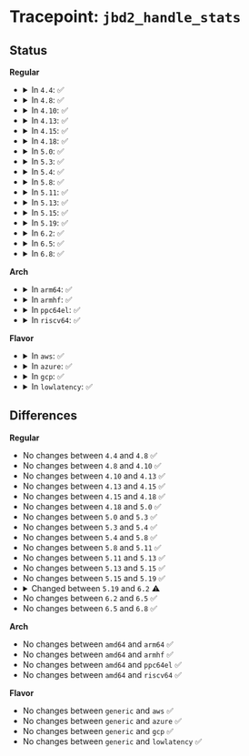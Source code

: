 # Tracepoint: <code>jbd2_handle_stats</code>

## Status
<b>Regular</b>
<ul>
<li>
<details>
<summary>In <code>4.4</code>: ✅</summary>

Event:

```c
struct trace_event_raw_jbd2_handle_stats {
    struct trace_entry ent;
    dev_t dev;
    long unsigned int tid;
    unsigned int type;
    unsigned int line_no;
    int interval;
    int sync;
    int requested_blocks;
    int dirtied_blocks;
    char __data[0];
};
```
Function:

```c
void trace_event_raw_event_jbd2_handle_stats(void *__data, dev_t dev, long unsigned int tid, unsigned int type, unsigned int line_no, int interval, int sync, int requested_blocks, int dirtied_blocks);
```
</details>
</li>
<li>
<details>
<summary>In <code>4.8</code>: ✅</summary>

Event:

```c
struct trace_event_raw_jbd2_handle_stats {
    struct trace_entry ent;
    dev_t dev;
    long unsigned int tid;
    unsigned int type;
    unsigned int line_no;
    int interval;
    int sync;
    int requested_blocks;
    int dirtied_blocks;
    char __data[0];
};
```
Function:

```c
void trace_event_raw_event_jbd2_handle_stats(void *__data, dev_t dev, long unsigned int tid, unsigned int type, unsigned int line_no, int interval, int sync, int requested_blocks, int dirtied_blocks);
```
</details>
</li>
<li>
<details>
<summary>In <code>4.10</code>: ✅</summary>

Event:

```c
struct trace_event_raw_jbd2_handle_stats {
    struct trace_entry ent;
    dev_t dev;
    long unsigned int tid;
    unsigned int type;
    unsigned int line_no;
    int interval;
    int sync;
    int requested_blocks;
    int dirtied_blocks;
    char __data[0];
};
```
Function:

```c
void trace_event_raw_event_jbd2_handle_stats(void *__data, dev_t dev, long unsigned int tid, unsigned int type, unsigned int line_no, int interval, int sync, int requested_blocks, int dirtied_blocks);
```
</details>
</li>
<li>
<details>
<summary>In <code>4.13</code>: ✅</summary>

Event:

```c
struct trace_event_raw_jbd2_handle_stats {
    struct trace_entry ent;
    dev_t dev;
    long unsigned int tid;
    unsigned int type;
    unsigned int line_no;
    int interval;
    int sync;
    int requested_blocks;
    int dirtied_blocks;
    char __data[0];
};
```
Function:

```c
void trace_event_raw_event_jbd2_handle_stats(void *__data, dev_t dev, long unsigned int tid, unsigned int type, unsigned int line_no, int interval, int sync, int requested_blocks, int dirtied_blocks);
```
</details>
</li>
<li>
<details>
<summary>In <code>4.15</code>: ✅</summary>

Event:

```c
struct trace_event_raw_jbd2_handle_stats {
    struct trace_entry ent;
    dev_t dev;
    long unsigned int tid;
    unsigned int type;
    unsigned int line_no;
    int interval;
    int sync;
    int requested_blocks;
    int dirtied_blocks;
    char __data[0];
};
```
Function:

```c
void trace_event_raw_event_jbd2_handle_stats(void *__data, dev_t dev, long unsigned int tid, unsigned int type, unsigned int line_no, int interval, int sync, int requested_blocks, int dirtied_blocks);
```
</details>
</li>
<li>
<details>
<summary>In <code>4.18</code>: ✅</summary>

Event:

```c
struct trace_event_raw_jbd2_handle_stats {
    struct trace_entry ent;
    dev_t dev;
    long unsigned int tid;
    unsigned int type;
    unsigned int line_no;
    int interval;
    int sync;
    int requested_blocks;
    int dirtied_blocks;
    char __data[0];
};
```
Function:

```c
void trace_event_raw_event_jbd2_handle_stats(void *__data, dev_t dev, long unsigned int tid, unsigned int type, unsigned int line_no, int interval, int sync, int requested_blocks, int dirtied_blocks);
```
</details>
</li>
<li>
<details>
<summary>In <code>5.0</code>: ✅</summary>

Event:

```c
struct trace_event_raw_jbd2_handle_stats {
    struct trace_entry ent;
    dev_t dev;
    long unsigned int tid;
    unsigned int type;
    unsigned int line_no;
    int interval;
    int sync;
    int requested_blocks;
    int dirtied_blocks;
    char __data[0];
};
```
Function:

```c
void trace_event_raw_event_jbd2_handle_stats(void *__data, dev_t dev, long unsigned int tid, unsigned int type, unsigned int line_no, int interval, int sync, int requested_blocks, int dirtied_blocks);
```
</details>
</li>
<li>
<details>
<summary>In <code>5.3</code>: ✅</summary>

Event:

```c
struct trace_event_raw_jbd2_handle_stats {
    struct trace_entry ent;
    dev_t dev;
    long unsigned int tid;
    unsigned int type;
    unsigned int line_no;
    int interval;
    int sync;
    int requested_blocks;
    int dirtied_blocks;
    char __data[0];
};
```
Function:

```c
void trace_event_raw_event_jbd2_handle_stats(void *__data, dev_t dev, long unsigned int tid, unsigned int type, unsigned int line_no, int interval, int sync, int requested_blocks, int dirtied_blocks);
```
</details>
</li>
<li>
<details>
<summary>In <code>5.4</code>: ✅</summary>

Event:

```c
struct trace_event_raw_jbd2_handle_stats {
    struct trace_entry ent;
    dev_t dev;
    long unsigned int tid;
    unsigned int type;
    unsigned int line_no;
    int interval;
    int sync;
    int requested_blocks;
    int dirtied_blocks;
    char __data[0];
};
```
Function:

```c
void trace_event_raw_event_jbd2_handle_stats(void *__data, dev_t dev, long unsigned int tid, unsigned int type, unsigned int line_no, int interval, int sync, int requested_blocks, int dirtied_blocks);
```
</details>
</li>
<li>
<details>
<summary>In <code>5.8</code>: ✅</summary>

Event:

```c
struct trace_event_raw_jbd2_handle_stats {
    struct trace_entry ent;
    dev_t dev;
    long unsigned int tid;
    unsigned int type;
    unsigned int line_no;
    int interval;
    int sync;
    int requested_blocks;
    int dirtied_blocks;
    char __data[0];
};
```
Function:

```c
void trace_event_raw_event_jbd2_handle_stats(void *__data, dev_t dev, long unsigned int tid, unsigned int type, unsigned int line_no, int interval, int sync, int requested_blocks, int dirtied_blocks);
```
</details>
</li>
<li>
<details>
<summary>In <code>5.11</code>: ✅</summary>

Event:

```c
struct trace_event_raw_jbd2_handle_stats {
    struct trace_entry ent;
    dev_t dev;
    long unsigned int tid;
    unsigned int type;
    unsigned int line_no;
    int interval;
    int sync;
    int requested_blocks;
    int dirtied_blocks;
    char __data[0];
};
```
Function:

```c
void trace_event_raw_event_jbd2_handle_stats(void *__data, dev_t dev, long unsigned int tid, unsigned int type, unsigned int line_no, int interval, int sync, int requested_blocks, int dirtied_blocks);
```
</details>
</li>
<li>
<details>
<summary>In <code>5.13</code>: ✅</summary>

Event:

```c
struct trace_event_raw_jbd2_handle_stats {
    struct trace_entry ent;
    dev_t dev;
    long unsigned int tid;
    unsigned int type;
    unsigned int line_no;
    int interval;
    int sync;
    int requested_blocks;
    int dirtied_blocks;
    char __data[0];
};
```
Function:

```c
void trace_event_raw_event_jbd2_handle_stats(void *__data, dev_t dev, long unsigned int tid, unsigned int type, unsigned int line_no, int interval, int sync, int requested_blocks, int dirtied_blocks);
```
</details>
</li>
<li>
<details>
<summary>In <code>5.15</code>: ✅</summary>

Event:

```c
struct trace_event_raw_jbd2_handle_stats {
    struct trace_entry ent;
    dev_t dev;
    long unsigned int tid;
    unsigned int type;
    unsigned int line_no;
    int interval;
    int sync;
    int requested_blocks;
    int dirtied_blocks;
    char __data[0];
};
```
Function:

```c
void trace_event_raw_event_jbd2_handle_stats(void *__data, dev_t dev, long unsigned int tid, unsigned int type, unsigned int line_no, int interval, int sync, int requested_blocks, int dirtied_blocks);
```
</details>
</li>
<li>
<details>
<summary>In <code>5.19</code>: ✅</summary>

Event:

```c
struct trace_event_raw_jbd2_handle_stats {
    struct trace_entry ent;
    dev_t dev;
    long unsigned int tid;
    unsigned int type;
    unsigned int line_no;
    int interval;
    int sync;
    int requested_blocks;
    int dirtied_blocks;
    char __data[0];
};
```
Function:

```c
void trace_event_raw_event_jbd2_handle_stats(void *__data, dev_t dev, long unsigned int tid, unsigned int type, unsigned int line_no, int interval, int sync, int requested_blocks, int dirtied_blocks);
```
</details>
</li>
<li>
<details>
<summary>In <code>6.2</code>: ✅</summary>

Event:

```c
struct trace_event_raw_jbd2_handle_stats {
    struct trace_entry ent;
    dev_t dev;
    tid_t tid;
    unsigned int type;
    unsigned int line_no;
    int interval;
    int sync;
    int requested_blocks;
    int dirtied_blocks;
    char __data[0];
};
```
Function:

```c
void trace_event_raw_event_jbd2_handle_stats(void *__data, dev_t dev, tid_t tid, unsigned int type, unsigned int line_no, int interval, int sync, int requested_blocks, int dirtied_blocks);
```
</details>
</li>
<li>
<details>
<summary>In <code>6.5</code>: ✅</summary>

Event:

```c
struct trace_event_raw_jbd2_handle_stats {
    struct trace_entry ent;
    dev_t dev;
    tid_t tid;
    unsigned int type;
    unsigned int line_no;
    int interval;
    int sync;
    int requested_blocks;
    int dirtied_blocks;
    char __data[0];
};
```
Function:

```c
void trace_event_raw_event_jbd2_handle_stats(void *__data, dev_t dev, tid_t tid, unsigned int type, unsigned int line_no, int interval, int sync, int requested_blocks, int dirtied_blocks);
```
</details>
</li>
<li>
<details>
<summary>In <code>6.8</code>: ✅</summary>

Event:

```c
struct trace_event_raw_jbd2_handle_stats {
    struct trace_entry ent;
    dev_t dev;
    tid_t tid;
    unsigned int type;
    unsigned int line_no;
    int interval;
    int sync;
    int requested_blocks;
    int dirtied_blocks;
    char __data[0];
};
```
Function:

```c
void trace_event_raw_event_jbd2_handle_stats(void *__data, dev_t dev, tid_t tid, unsigned int type, unsigned int line_no, int interval, int sync, int requested_blocks, int dirtied_blocks);
```
</details>
</li>
</ul>
<b>Arch</b>
<ul>
<li>
<details>
<summary>In <code>arm64</code>: ✅</summary>

Event:

```c
struct trace_event_raw_jbd2_handle_stats {
    struct trace_entry ent;
    dev_t dev;
    long unsigned int tid;
    unsigned int type;
    unsigned int line_no;
    int interval;
    int sync;
    int requested_blocks;
    int dirtied_blocks;
    char __data[0];
};
```
Function:

```c
void trace_event_raw_event_jbd2_handle_stats(void *__data, dev_t dev, long unsigned int tid, unsigned int type, unsigned int line_no, int interval, int sync, int requested_blocks, int dirtied_blocks);
```
</details>
</li>
<li>
<details>
<summary>In <code>armhf</code>: ✅</summary>

Event:

```c
struct trace_event_raw_jbd2_handle_stats {
    struct trace_entry ent;
    dev_t dev;
    long unsigned int tid;
    unsigned int type;
    unsigned int line_no;
    int interval;
    int sync;
    int requested_blocks;
    int dirtied_blocks;
    char __data[0];
};
```
Function:

```c
void trace_event_raw_event_jbd2_handle_stats(void *__data, dev_t dev, long unsigned int tid, unsigned int type, unsigned int line_no, int interval, int sync, int requested_blocks, int dirtied_blocks);
```
</details>
</li>
<li>
<details>
<summary>In <code>ppc64el</code>: ✅</summary>

Event:

```c
struct trace_event_raw_jbd2_handle_stats {
    struct trace_entry ent;
    dev_t dev;
    long unsigned int tid;
    unsigned int type;
    unsigned int line_no;
    int interval;
    int sync;
    int requested_blocks;
    int dirtied_blocks;
    char __data[0];
};
```
Function:

```c
void trace_event_raw_event_jbd2_handle_stats(void *__data, dev_t dev, long unsigned int tid, unsigned int type, unsigned int line_no, int interval, int sync, int requested_blocks, int dirtied_blocks);
```
</details>
</li>
<li>
<details>
<summary>In <code>riscv64</code>: ✅</summary>

Event:

```c
struct trace_event_raw_jbd2_handle_stats {
    struct trace_entry ent;
    dev_t dev;
    long unsigned int tid;
    unsigned int type;
    unsigned int line_no;
    int interval;
    int sync;
    int requested_blocks;
    int dirtied_blocks;
    char __data[0];
};
```
Function:

```c
void trace_event_raw_event_jbd2_handle_stats(void *__data, dev_t dev, long unsigned int tid, unsigned int type, unsigned int line_no, int interval, int sync, int requested_blocks, int dirtied_blocks);
```
</details>
</li>
</ul>
<b>Flavor</b>
<ul>
<li>
<details>
<summary>In <code>aws</code>: ✅</summary>

Event:

```c
struct trace_event_raw_jbd2_handle_stats {
    struct trace_entry ent;
    dev_t dev;
    long unsigned int tid;
    unsigned int type;
    unsigned int line_no;
    int interval;
    int sync;
    int requested_blocks;
    int dirtied_blocks;
    char __data[0];
};
```
Function:

```c
void trace_event_raw_event_jbd2_handle_stats(void *__data, dev_t dev, long unsigned int tid, unsigned int type, unsigned int line_no, int interval, int sync, int requested_blocks, int dirtied_blocks);
```
</details>
</li>
<li>
<details>
<summary>In <code>azure</code>: ✅</summary>

Event:

```c
struct trace_event_raw_jbd2_handle_stats {
    struct trace_entry ent;
    dev_t dev;
    long unsigned int tid;
    unsigned int type;
    unsigned int line_no;
    int interval;
    int sync;
    int requested_blocks;
    int dirtied_blocks;
    char __data[0];
};
```
Function:

```c
void trace_event_raw_event_jbd2_handle_stats(void *__data, dev_t dev, long unsigned int tid, unsigned int type, unsigned int line_no, int interval, int sync, int requested_blocks, int dirtied_blocks);
```
</details>
</li>
<li>
<details>
<summary>In <code>gcp</code>: ✅</summary>

Event:

```c
struct trace_event_raw_jbd2_handle_stats {
    struct trace_entry ent;
    dev_t dev;
    long unsigned int tid;
    unsigned int type;
    unsigned int line_no;
    int interval;
    int sync;
    int requested_blocks;
    int dirtied_blocks;
    char __data[0];
};
```
Function:

```c
void trace_event_raw_event_jbd2_handle_stats(void *__data, dev_t dev, long unsigned int tid, unsigned int type, unsigned int line_no, int interval, int sync, int requested_blocks, int dirtied_blocks);
```
</details>
</li>
<li>
<details>
<summary>In <code>lowlatency</code>: ✅</summary>

Event:

```c
struct trace_event_raw_jbd2_handle_stats {
    struct trace_entry ent;
    dev_t dev;
    long unsigned int tid;
    unsigned int type;
    unsigned int line_no;
    int interval;
    int sync;
    int requested_blocks;
    int dirtied_blocks;
    char __data[0];
};
```
Function:

```c
void trace_event_raw_event_jbd2_handle_stats(void *__data, dev_t dev, long unsigned int tid, unsigned int type, unsigned int line_no, int interval, int sync, int requested_blocks, int dirtied_blocks);
```
</details>
</li>
</ul>

## Differences
<b>Regular</b>
<ul>
<li>
No changes between <code>4.4</code> and <code>4.8</code> ✅
</li>
<li>
No changes between <code>4.8</code> and <code>4.10</code> ✅
</li>
<li>
No changes between <code>4.10</code> and <code>4.13</code> ✅
</li>
<li>
No changes between <code>4.13</code> and <code>4.15</code> ✅
</li>
<li>
No changes between <code>4.15</code> and <code>4.18</code> ✅
</li>
<li>
No changes between <code>4.18</code> and <code>5.0</code> ✅
</li>
<li>
No changes between <code>5.0</code> and <code>5.3</code> ✅
</li>
<li>
No changes between <code>5.3</code> and <code>5.4</code> ✅
</li>
<li>
No changes between <code>5.4</code> and <code>5.8</code> ✅
</li>
<li>
No changes between <code>5.8</code> and <code>5.11</code> ✅
</li>
<li>
No changes between <code>5.11</code> and <code>5.13</code> ✅
</li>
<li>
No changes between <code>5.13</code> and <code>5.15</code> ✅
</li>
<li>
No changes between <code>5.15</code> and <code>5.19</code> ✅
</li>
<li>
<details>
<summary>Changed between <code>5.19</code> and <code>6.2</code> ⚠️</summary>
<ul>
<li>
<b>Event changed. </b>
</li>
<li>
<b>Field type changed. </b>
<code>long unsigned int tid</code> ➡️ <code>tid_t tid</code>
</li>
<li>
<b>Func changed. </b>
</li>
<li>
<b>Param type changed. </b>
<code>long unsigned int tid</code> ➡️ <code>tid_t tid</code>
</li>
</ul>
</details>
</li>
<li>
No changes between <code>6.2</code> and <code>6.5</code> ✅
</li>
<li>
No changes between <code>6.5</code> and <code>6.8</code> ✅
</li>
</ul>
<b>Arch</b>
<ul>
<li>
No changes between <code>amd64</code> and <code>arm64</code> ✅
</li>
<li>
No changes between <code>amd64</code> and <code>armhf</code> ✅
</li>
<li>
No changes between <code>amd64</code> and <code>ppc64el</code> ✅
</li>
<li>
No changes between <code>amd64</code> and <code>riscv64</code> ✅
</li>
</ul>
<b>Flavor</b>
<ul>
<li>
No changes between <code>generic</code> and <code>aws</code> ✅
</li>
<li>
No changes between <code>generic</code> and <code>azure</code> ✅
</li>
<li>
No changes between <code>generic</code> and <code>gcp</code> ✅
</li>
<li>
No changes between <code>generic</code> and <code>lowlatency</code> ✅
</li>
</ul>
